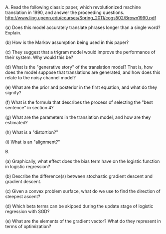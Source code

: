 A. Read the following classic paper, which revolutionized machine translation in 1990, and answer the proceeding questions. http://www.ling.upenn.edu/courses/Spring_2011/cogs502/Brown1990.pdf

(a) Does this model accurately translate phrases longer than a single word? Explain.

(b) How is the Markov assumption being used in this paper?

(c) They suggest that a trigram model would improve the performance of their system. Why would this be?

(d)  What is the "generative story" of the translation model? That is, how does the model suppose that translations are generated, and how does this relate to the noisy channel model?

(e)  What are the prior and posterior in the first equation, and what do they signify?

(f)  What is the formula that describes the process of selecting the "best sentence" in section 4?

(g)  What are the parameters in the translation model, and how are they estimated?

(h)  What is a "distortion?"

(i)  What is an "alignment?"

B.

(a) Graphically, what effect does the bias term have on the logistic function in logistic regression?

(b) Describe the difference(s) between stochastic gradient descent and gradient descent.

(c) Given a convex problem surface, what do we use to find the direction of steepest ascent?

(d) Which beta terms can be skipped during the update stage of logistic regression with SGD?

(e) What are the elements of the gradient vector?  What do they represent in terms of optimization?
